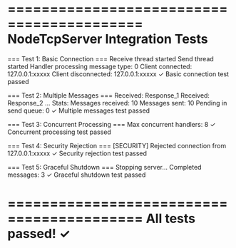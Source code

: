==========================================
  NodeTcpServer Integration Tests
==========================================

=== Test 1: Basic Connection ===
Receive thread started
Send thread started
Handler processing message type: 0
Client connected: 127.0.0.1:xxxxx
Client disconnected: 127.0.0.1:xxxxx
✓ Basic connection test passed

=== Test 2: Multiple Messages ===
Received: Response_1
Received: Response_2
...
Stats:
  Messages received: 10
  Messages sent: 10
  Pending in send queue: 0
✓ Multiple messages test passed

=== Test 3: Concurrent Processing ===
Max concurrent handlers: 8
✓ Concurrent processing test passed

=== Test 4: Security Rejection ===
[SECURITY] Rejected connection from 127.0.0.1:xxxxx
✓ Security rejection test passed

=== Test 5: Graceful Shutdown ===
Stopping server...
Completed messages: 3
✓ Graceful shutdown test passed

==========================================
  All tests passed! ✓
==========================================